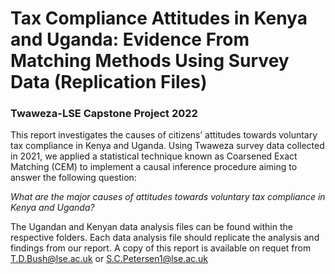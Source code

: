 # Tax Compliance Attitudes in Kenya and Uganda: Evidence From Matching Methods Using Survey Data (Replication Files)
### Twaweza-LSE Capstone Project 2022


This report investigates the causes of citizens’ attitudes towards voluntary tax compliance in Kenya and Uganda. Using Twaweza survey data collected in 2021, we applied a statistical technique known as Coarsened Exact Matching (CEM) to implement a causal inference procedure aiming to answer the following question:

*What are the major causes of attitudes towards voluntary tax compliance in Kenya and Uganda?*

The Ugandan and Kenyan data analysis files can be found within the respective folders. Each data analysis file should replicate the analysis and findings from our report. A copy of this report is available on requet from T.D.Bush@lse.ac.uk or S.C.Petersen1@lse.ac.uk
